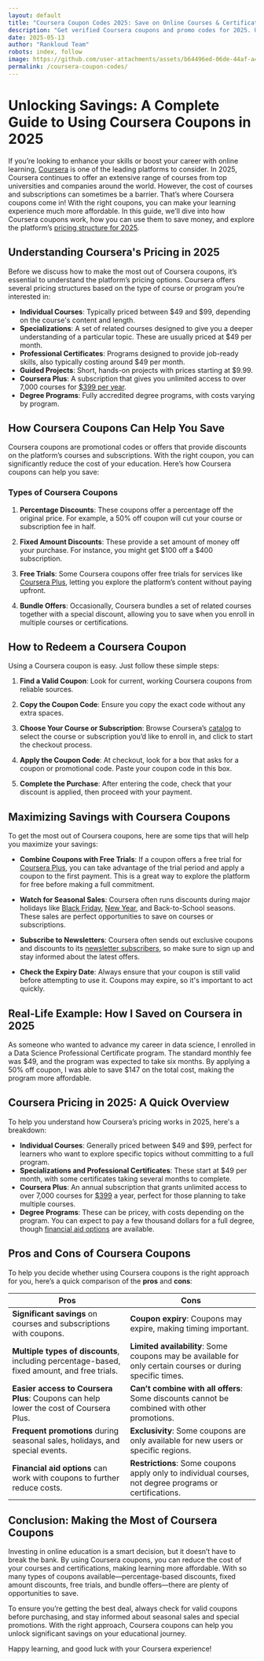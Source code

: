 ```yaml
---
layout: default
title: "Coursera Coupon Codes 2025: Save on Online Courses & Certifications"
description: "Get verified Coursera coupons and promo codes for 2025. Unlock huge discounts on the best courses at Coursera!"
date: 2025-05-13
author: "Rankloud Team"
robots: index, follow
image: https://github.com/user-attachments/assets/b64496ed-06de-44af-a4c4-103522070026
permalink: /coursera-coupon-codes/
---
```

# Unlocking Savings: A Complete Guide to Using Coursera Coupons in 2025

If you’re looking to enhance your skills or boost your career with online learning, [Coursera](https://www.coursera.org/) is one of the leading platforms to consider. In 2025, Coursera continues to offer an extensive range of courses from top universities and companies around the world. However, the cost of courses and subscriptions can sometimes be a barrier. That’s where Coursera coupons come in! With the right coupons, you can make your learning experience much more affordable. In this guide, we’ll dive into how Coursera coupons work, how you can use them to save money, and explore the platform’s [pricing structure for 2025](https://www.coursera.org/business/compare-plans).

## Understanding Coursera's Pricing in 2025

Before we discuss how to make the most out of Coursera coupons, it’s essential to understand the platform’s pricing options. Coursera offers several pricing structures based on the type of course or program you’re interested in:

- **Individual Courses**: Typically priced between $49 and $99, depending on the course's content and length.
- **Specializations**: A set of related courses designed to give you a deeper understanding of a particular topic. These are usually priced at $49 per month.
- **Professional Certificates**: Programs designed to provide job-ready skills, also typically costing around $49 per month.
- **Guided Projects**: Short, hands-on projects with prices starting at $9.99.
- **Coursera Plus**: A subscription that gives you unlimited access to over 7,000 courses for [$399 per year](https://www.coursera.org/plus).
- **Degree Programs**: Fully accredited degree programs, with costs varying by program.

## How Coursera Coupons Can Help You Save

Coursera coupons are promotional codes or offers that provide discounts on the platform’s courses and subscriptions. With the right coupon, you can significantly reduce the cost of your education. Here’s how Coursera coupons can help you save:

### Types of Coursera Coupons

1. **Percentage Discounts**: These coupons offer a percentage off the original price. For example, a 50% off coupon will cut your course or subscription fee in half.
   
2. **Fixed Amount Discounts**: These provide a set amount of money off your purchase. For instance, you might get $100 off a $400 subscription.
   
3. **Free Trials**: Some Coursera coupons offer free trials for services like [Coursera Plus](https://www.coursera.org/plus), letting you explore the platform’s content without paying upfront.

4. **Bundle Offers**: Occasionally, Coursera bundles a set of related courses together with a special discount, allowing you to save when you enroll in multiple courses or certifications.

## How to Redeem a Coursera Coupon

Using a Coursera coupon is easy. Just follow these simple steps:

1. **Find a Valid Coupon**: Look for current, working Coursera coupons from reliable sources.
   
2. **Copy the Coupon Code**: Ensure you copy the exact code without any extra spaces.
   
3. **Choose Your Course or Subscription**: Browse Coursera’s [catalog](https://www.coursera.org/courses) to select the course or subscription you’d like to enroll in, and click to start the checkout process.
   
4. **Apply the Coupon Code**: At checkout, look for a box that asks for a coupon or promotional code. Paste your coupon code in this box.
   
5. **Complete the Purchase**: After entering the code, check that your discount is applied, then proceed with your payment.

## Maximizing Savings with Coursera Coupons

To get the most out of Coursera coupons, here are some tips that will help you maximize your savings:

- **Combine Coupons with Free Trials**: If a coupon offers a free trial for [Coursera Plus](https://www.coursera.org/plus), you can take advantage of the trial period and apply a coupon to the first payment. This is a great way to explore the platform for free before making a full commitment.
   
- **Watch for Seasonal Sales**: Coursera often runs discounts during major holidays like [Black Friday](https://www.coursera.org/), [New Year](https://www.coursera.org/), and Back-to-School seasons. These sales are perfect opportunities to save on courses or subscriptions.
   
- **Subscribe to Newsletters**: Coursera often sends out exclusive coupons and discounts to its [newsletter subscribers](https://www.coursera.org/), so make sure to sign up and stay informed about the latest offers.
   
- **Check the Expiry Date**: Always ensure that your coupon is still valid before attempting to use it. Coupons may expire, so it's important to act quickly.

## Real-Life Example: How I Saved on Coursera in 2025

As someone who wanted to advance my career in data science, I enrolled in a Data Science Professional Certificate program. The standard monthly fee was $49, and the program was expected to take six months. By applying a 50% off coupon, I was able to save $147 on the total cost, making the program more affordable.

## Coursera Pricing in 2025: A Quick Overview

To help you understand how Coursera’s pricing works in 2025, here's a breakdown:

- **Individual Courses**: Generally priced between $49 and $99, perfect for learners who want to explore specific topics without committing to a full program.
- **Specializations and Professional Certificates**: These start at $49 per month, with some certificates taking several months to complete.
- **Coursera Plus**: An annual subscription that grants unlimited access to over 7,000 courses for [$399](https://www.coursera.org/plus) a year, perfect for those planning to take multiple courses.
- **Degree Programs**: These can be pricey, with costs depending on the program. You can expect to pay a few thousand dollars for a full degree, though [financial aid options](https://www.coursera.org/about/financial-aid) are available.

## Pros and Cons of Coursera Coupons

To help you decide whether using Coursera coupons is the right approach for you, here’s a quick comparison of the **pros** and **cons**:

| **Pros**                                  | **Cons**                                 |
|-------------------------------------------|------------------------------------------|
| **Significant savings** on courses and subscriptions with coupons. | **Coupon expiry**: Coupons may expire, making timing important. |
| **Multiple types of discounts**, including percentage-based, fixed amount, and free trials. | **Limited availability**: Some coupons may be available for only certain courses or during specific times. |
| **Easier access to Coursera Plus**: Coupons can help lower the cost of Coursera Plus. | **Can’t combine with all offers**: Some discounts cannot be combined with other promotions. |
| **Frequent promotions** during seasonal sales, holidays, and special events. | **Exclusivity**: Some coupons are only available for new users or specific regions. |
| **Financial aid options** can work with coupons to further reduce costs. | **Restrictions**: Some coupons apply only to individual courses, not degree programs or certifications. |

## Conclusion: Making the Most of Coursera Coupons

Investing in online education is a smart decision, but it doesn’t have to break the bank. By using Coursera coupons, you can reduce the cost of your courses and certifications, making learning more affordable. With so many types of coupons available—percentage-based discounts, fixed amount discounts, free trials, and bundle offers—there are plenty of opportunities to save.

To ensure you’re getting the best deal, always check for valid coupons before purchasing, and stay informed about seasonal sales and special promotions. With the right approach, Coursera coupons can help you unlock significant savings on your educational journey.

Happy learning, and good luck with your Coursera experience!
